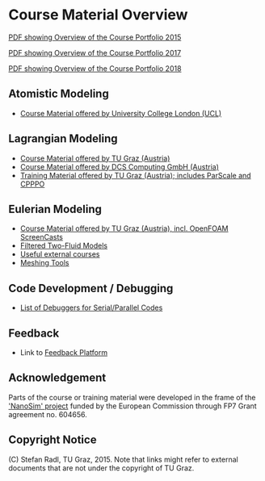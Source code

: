Course Material Overview
================================

[PDF showing Overview of the Course Portfolio 2015](PDFs/2015-06-30_AcademicTrainingAndFeedback.pdf)

[PDF showing Overview of the Course Portfolio 2017](PDFs/2017-02-07_AcademicTrainingAndFeedback.pdf)

[PDF showing Overview of the Course Portfolio 2018](PDFs/2018-01-25_AcademicTrainingAndFeedback.pdf)

Atomistic Modeling
-----------------
* [Course Material offered by University College London (UCL)](1_MaterialsTheory/courses_UCL.md)

Lagrangian Modeling
-----------------
* [Course Material offered by TU Graz (Austria)](2_LagrangianModels/courses_TUGraz.md)
* [Course Material offered by DCS Computing GmbH (Austria)](2_LagrangianModels/courses_DCS.md)
* [Training Material offered by TU Graz (Austria); includes ParScale and CPPPO](2_LagrangianModels/TrainingMaterial/OVERVIEW.md)

Eulerian Modeling
--------------------
* [Course Material offered by TU Graz (Austria), incl. OpenFOAM ScreenCasts](3_EulerianModels/courses_TUGraz.md)
* [Filtered Two-Fluid Models](3_EulerianModels/filteredTwoFluidModels.md)
* [Useful external courses](3_EulerianModels/courses_external.md)
* [Meshing Tools](3_EulerianModels/meshingTools.md)

Code Development / Debugging
------------------------------------------
* [List of Debuggers for Serial/Parallel Codes](4_Coding/debuggers.md)

Feedback
---------------
* Link to [Feedback Platform](99_Feedback/README.md)

Acknowledgement
--------------------------
Parts of the course or training material were developed in the frame of the ['NanoSim' project](http://www.sintef.no/projectweb/nanosim) funded by the European Commission through FP7 Grant agreement no. 604656.

Copyright Notice
-------------
(C) Stefan Radl, TU Graz, 2015. Note that links might refer to external documents that are not under the copyright of TU Graz.
